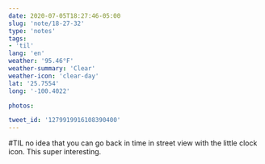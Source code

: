 ```yaml
---
date: 2020-07-05T18:27:46-05:00
slug: 'note/18-27-32'
type: 'notes'
tags:
- 'til'
lang: 'en'
weather: '95.46°F'
weather-summary: 'Clear'
weather-icon: 'clear-day'
lat: '25.7554'
long: '-100.4022'

photos:

tweet_id: '1279919916108390400'
---
```

#TIL no idea that you can go back in time in street view with the little clock icon. This super interesting. 